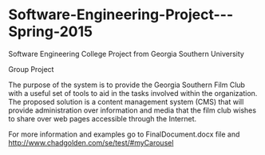 # Software-Engineering-Project---Spring-2015
Software Engineering College Project from Georgia Southern University

Group Project

The purpose of the system is to provide the Georgia Southern Film Club with a useful set of tools to aid in the tasks involved within
the organization. The proposed solution is a content management system (CMS) that will provide administration over information and media
that the film club wishes to share over web pages accessible through the Internet.

For more information and examples go to FinalDocument.docx file and http://www.chadgolden.com/se/test/#myCarousel
